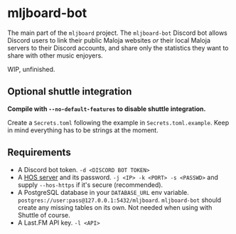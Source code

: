 # mljboard-bot

The main part of the `mljboard` project. The `mljboard-bot` Discord bot allows Discord users to link their public Maloja websites *or* their local Maloja servers to their Discord accounts, and share only the statistics they want to share with other music enjoyers.

WIP, unfinished.

## Optional shuttle integration

**Compile with `--no-default-features` to disable shuttle integration.**

Create a `Secrets.toml` following the example in `Secrets.toml.example`. Keep in mind everything has to be strings at the moment.

## Requirements

- A Discord bot token. `-d <DISCORD BOT TOKEN>`
- A [HOS server](https://github.com/duckfromdiscord/hos-rv) and its password. `-j <IP> -k <PORT> -s <PASSWD>` and supply `--hos-https` if it's secure (recommended).
- A PostgreSQL database in your `DATABASE_URL` env variable. `postgres://user:pass@127.0.0.1:5432/mljboard`. `mljboard-bot` should create any missing tables on its own. Not needed when using with Shuttle of course.
- A Last.FM API key. `-l <API>`